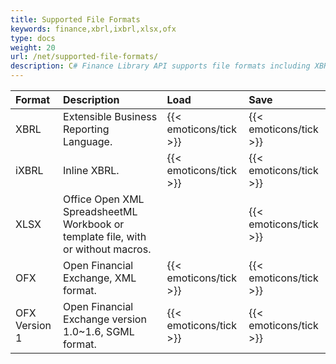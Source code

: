 ```yaml
---
title: Supported File Formats
keywords: finance,xbrl,ixbrl,xlsx,ofx
type: docs
weight: 20
url: /net/supported-file-formats/
description: C# Finance Library API supports file formats including XBRL, iXBRL, XLSX and OFX. 
---
```


|**Format**|**Description**|**Load**|**Save**|
| :- | :- | :- | :- |
|XBRL|Extensible Business Reporting Language.|{{< emoticons/tick >}}|{{< emoticons/tick >}}|
|iXBRL|Inline XBRL.|{{< emoticons/tick >}}|{{< emoticons/tick >}}|
|XLSX|Office Open XML SpreadsheetML Workbook or template file, with or without macros.| |{{< emoticons/tick >}}|
|OFX|Open Financial Exchange, XML format.|{{< emoticons/tick >}}|{{< emoticons/tick >}}|
|OFX Version 1|Open Financial Exchange version 1.0~1.6, SGML format.|{{< emoticons/tick >}}|{{< emoticons/tick >}}|
